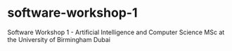 # software-workshop-1
Software Workshop 1 - Artificial Intelligence and Computer Science MSc at the University of Birmingham Dubai
